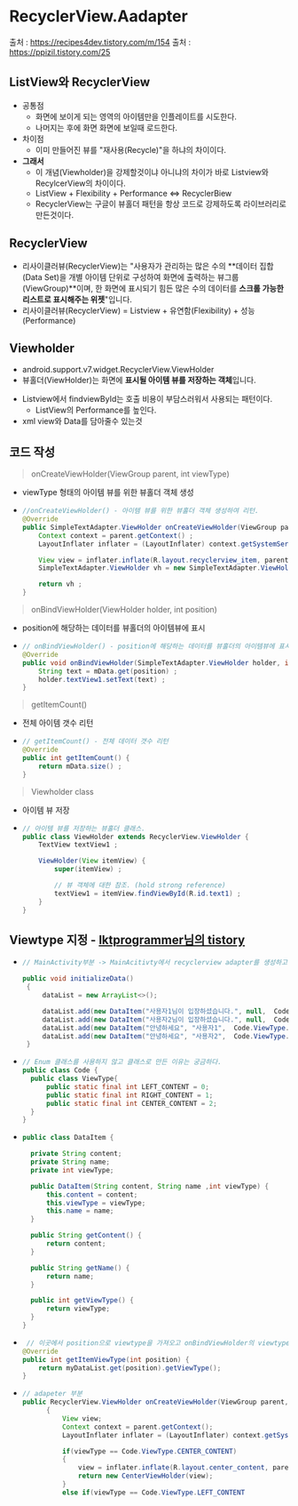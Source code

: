 RecyclerView.Aadapter
===
출처 : https://recipes4dev.tistory.com/m/154
출처 : <https://ppizil.tistory.com/25>

ListView와 RecyclerView
---
+ 공통점
  + 화면에 보이게 되는 영역의 아이템만을 인플레이트를 시도한다.
  + 나머지는 후에 화면 화면에 보일때 로드한다.
+ 차이점
  + 이미 만들어진 뷰를 "재사용(Recycle)"을 하냐의 차이이다.
+ **그래서**
  + 이 개념(Viewholder)을 강제할것이냐 아니냐의 차이가 바로 Listview와 RecylcerView의 차이이다.
  + ListView + Flexibility + Performance <=> RecyclerBiew
  + RecyclerView는 구글이 뷰홀더 패턴을 항상 코드로 강제하도록 라이브러리로 만든것이다.

RecyclerView
---
* 리사이클러뷰(RecyclerView)는 "사용자가 관리하는 많은 수의 **데이터 집합(Data Set)을 개별 아이템 단위로 구성하여 화면에 출력하는 뷰그룹(ViewGroup)**이며, 한 화면에 표시되기 힘든 많은 수의 데이터를 **스크롤 가능한 리스트로 표시해주는 위젯**"입니다.
* 리사이클러뷰(RecyclerView) = Listview + 유연함(Flexibility) + 성능(Performance)

Viewholder
---
* android.support.v7.widget.RecyclerView.ViewHolder
* 뷰홀더(ViewHolder)는 화면에 **표시될 아이템 뷰를 저장하는 객체**입니다.
+ Listview에서 findviewById는 호출 비용이 부담스러워서 사용되는 패턴이다.
  + ListView의 Performance를 높인다.
+ xml view와 Data를 담아줄수 있는것

코드 작성
---
> onCreateViewHolder(ViewGroup parent, int viewType)
* viewType 형태의 아이템 뷰를 위한 뷰홀더 객체 생성
* ```java
  //onCreateViewHolder() - 아이템 뷰를 위한 뷰홀더 객체 생성하여 리턴.
  @Override
  public SimpleTextAdapter.ViewHolder onCreateViewHolder(ViewGroup parent, int viewType) {
      Context context = parent.getContext() ;
      LayoutInflater inflater = (LayoutInflater) context.getSystemService(Context.LAYOUT_INFLATER_SERVICE) ;

      View view = inflater.inflate(R.layout.recyclerview_item, parent, false) ;
      SimpleTextAdapter.ViewHolder vh = new SimpleTextAdapter.ViewHolder(view) ;

      return vh ;
  }
> onBindViewHolder(ViewHolder holder, int position)
* position에 해당하는 데이터를 뷰홀더의 아이템뷰에 표시
* ```java
  // onBindViewHolder() - position에 해당하는 데이터를 뷰홀더의 아이템뷰에 표시.
  @Override
  public void onBindViewHolder(SimpleTextAdapter.ViewHolder holder, int position) {
      String text = mData.get(position) ;
      holder.textView1.setText(text) ;
  }
> getItemCount()
* 전체 아이템 갯수 리턴
* ```java
  // getItemCount() - 전체 데이터 갯수 리턴
  @Override
  public int getItemCount() {
      return mData.size() ;
  }
> Viewholder class
* 아이템 뷰 저장
* ```java
  // 아이템 뷰를 저장하는 뷰홀더 클래스.
  public class ViewHolder extends RecyclerView.ViewHolder {
      TextView textView1 ;

      ViewHolder(View itemView) {
          super(itemView) ;

          // 뷰 객체에 대한 참조. (hold strong reference)
          textView1 = itemView.findViewById(R.id.text1) ;
      }
  }

Viewtype 지정 - [lktprogrammer님의 tistory](https://lktprogrammer.tistory.com/190)
---
* ```java
  // MainActivity부분 -> MainAcitivty에서 recyclerview adapter를 생성하고 viewtype을 지정해준다.
  
  public void initializeData()
   {
       dataList = new ArrayList<>();

       dataList.add(new DataItem("사용자1님이 입장하셨습니다.", null,  Code.ViewType.CENTER_CONTENT));
       dataList.add(new DataItem("사용자2님이 입장하셨습니다.", null,  Code.ViewType.CENTER_CONTENT));
       dataList.add(new DataItem("안녕하세요", "사용자1",  Code.ViewType.LEFT_CONTENT));
       dataList.add(new DataItem("안녕하세요", "사용자2",  Code.ViewType.RIGHT_CONTENT))
   }
* ```java
  // Enum 클래스를 사용하지 않고 클래스로 만든 이유는 궁금하다.
  public class Code {
    public class ViewType{
        public static final int LEFT_CONTENT = 0;
        public static final int RIGHT_CONTENT = 1;
        public static final int CENTER_CONTENT = 2;
    }
  }
* ```java
  public class DataItem {

    private String content;
    private String name;
    private int viewType;

    public DataItem(String content, String name ,int viewType) {
        this.content = content;
        this.viewType = viewType;
        this.name = name;
    }

    public String getContent() {
        return content;
    }

    public String getName() {
        return name;
    }

    public int getViewType() {
        return viewType;
    }
  }
* ```java
   // 이곳에서 position으로 viewtype을 가져오고 onBindViewHolder의 viewtype으로 보낸다.
  @Override
  public int getItemViewType(int position) {
      return myDataList.get(position).getViewType();
  }
* ```java
  // adapeter 부분
  public RecyclerView.ViewHolder onCreateViewHolder(ViewGroup parent, int viewType)
        {
            View view;
            Context context = parent.getContext();
            LayoutInflater inflater = (LayoutInflater) context.getSystemService(Context.LAYOUT_INFLATER_SERVICE);

            if(viewType == Code.ViewType.CENTER_CONTENT)
            {
                view = inflater.inflate(R.layout.center_content, parent, false);
                return new CenterViewHolder(view);
            }
            else if(viewType == Code.ViewType.LEFT_CONTENT
